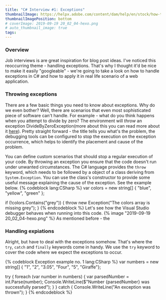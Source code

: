 ```yaml
---
title: "C# Interview #1: Exceptions"
thumbnailImage: https://helpx.adobe.com/content/dam/help/en/stock/how-to/visual-reverse-image-search/jcr_content/main-pars/image/visual-reverse-image-search-v2_intro.jpg
thumbnailImagePosition: bottom
# coverImage: 2019-09-19 20_02_04-hexo.png
# auto_thumbnail_image: true
tags:
---
```


### Overview

Job interviews is are great inspiration for blog post ideas. I've noticed this reoccurring theme - handling exceptions. That's why I thought it'd be nice to make it easily "googleable" - we're going to take a look on how to handle exceptions in C# and how to apply it in real life scenario of a web application.
<!-- more -->

### Throwing exceptions

There are a few basic things you need to know about exceptions. Why do we even bother? Well, there are scenarios that even most sophisticated piece of software can't handle. For example - what do you think happens when you attempt to divide by zero? The environment will _throw_ an exception DivideByZeroException(more about this you can read more about it [here](https://docs.microsoft.com/en-us/dotnet/api/system.dividebyzeroexception?view=netframework-4.8)). Pretty straight forward - the title tells you what's the problem, the debugging tools can be configured to stop the execution on the exception occurrence, which helps to identify the placement and cause of the problem. 

You can define custom scenarios that should stop a regular execution of your code. By throwing an exception you ensure that the code doesn't run under unwanted circumstances. The C# language provides the `throw` keyword, which needs to be followed by a object of a class deriving from `System.Exception`. You can use the class's constructor to provide some useful message explaining the cause of the exception. See the example below.
{% codeblock lang:CSharp %}
var colors = new string[] { "blue", "yellow", "green" }; 

if (!colors.Contains("grey"))
{
    throw new Exception("The colors array is missing grey");
}
{% endcodeblock %}
Let's see how the Visual Studio debugger behaves when running into this code.
{% image "2019-09-19 20_02_04-hexo.png" %}
As mentioned before - the 

### Handling expiations
Alright, but have to deal with the exceptions somehow. That's where the `try`, `catch` and `finally` keywords come in handy. We use the `try` keyword to cover the code where we expect the exceptions to occur.  

{% codeblock Exception example no. 1 lang:CSharp %}
var numbers = new string[] { "1", "2", "3.05", "Four", "5", "Giraffe"};

try
{
    foreach (var number in numbers)
    {
        var parsedNumber = int.Parse(number);
        Console.WriteLine($"Number {parsedNumber} was successfully parsed");
    }
}
catch 
{
    Console.WriteLine("An exception was thrown");
}
{% endcodeblock %}

